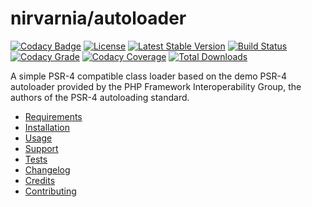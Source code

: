 
# nirvarnia/autoloader


[![Codacy Badge](https://api.codacy.com/project/badge/Grade/ebbdb88437294774a874e0bb4cad9e30)](https://www.codacy.com/app/hello_39/autoloader?utm_source=github.com&amp;utm_medium=referral&amp;utm_content=nirvarnia/autoloader&amp;utm_campaign=badger)
[![License](https://img.shields.io/packagist/l/nirvarnia/autoloader.svg?style=flat-square)](https://packagist.org/packages/nirvarnia/autoloader)
[![Latest Stable Version](https://poser.pugx.org/nirvarnia/autoloader/version?format=flat-square)](https://packagist.org/packages/nirvarnia/autoloader)
[![Build Status](https://img.shields.io/travis/nirvarnia/autoloader/master.svg?style=flat-square)](https://travis-ci.org/nirvarnia/autoloader)
[![Codacy Grade](https://img.shields.io/codacy/grade/ebbdb88437294774a874e0bb4cad9e30.svg?style=flat-square)](https://www.codacy.com/app/kieranpotts/autoloader)
[![Codacy Coverage](https://img.shields.io/codacy/coverage/ebbdb88437294774a874e0bb4cad9e30.svg?style=flat-square)](https://www.codacy.com/app/kieranpotts/autoloader)
[![Total Downloads](https://poser.pugx.org/nirvarnia/autoloader/downloads?format=flat-square)](https://packagist.org/packages/nirvarnia/autoloader)

A simple PSR-4 compatible class loader based on the demo PSR-4 autoloader provided by the PHP Framework Interoperability Group, the authors of the PSR-4 autoloading standard.

* [Requirements](docs/requirements.md)
* [Installation](docs/installation.md)
* [Usage](docs/usage.md)
* [Support](docs/support.md)
* [Tests](docs/tests.md)
* [Changelog](docs/changelog.md)
* [Credits](docs/credits.md)
* [Contributing](docs/contributing.md)
